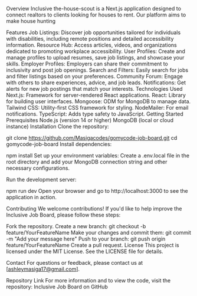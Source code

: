 Overview
Inclusive the-house-scout is a Next.js application designed to connect realtors to clients looking for houses to rent. Our platform aims to make house hunting

Features
Job Listings: Discover job opportunities tailored for individuals with disabilities, including remote positions and detailed accessibility information.
Resource Hub: Access articles, videos, and organizations dedicated to promoting workplace accessibility.
User Profiles: Create and manage profiles to upload resumes, save job listings, and showcase your skills.
Employer Profiles: Employers can share their commitment to inclusivity and post job openings.
Search and Filters: Easily search for jobs and filter listings based on your preferences.
Community Forum: Engage with others to share experiences, advice, and job leads.
Notifications: Get alerts for new job postings that match your interests.
Technologies Used
Next.js: Framework for server-rendered React applications.
React: Library for building user interfaces.
Mongoose: ODM for MongoDB to manage data.
Tailwind CSS: Utility-first CSS framework for styling.
NodeMailer: For email notifications.
TypeScript: Adds type safety to JavaScript.
Getting Started
Prerequisites
Node.js (version 14 or higher)
MongoDB (local or cloud instance)
Installation
Clone the repository:

git clone https://github.com/Masigacodes/gomycode-job-board.git
cd gomycode-job-board
Install dependencies:

npm install
Set up your environment variables: Create a .env.local file in the root directory and add your MongoDB connection string and other necessary configurations.

Run the development server:

npm run dev
Open your browser and go to http://localhost:3000 to see the application in action.

Contributing
We welcome contributions! If you'd like to help improve the Inclusive Job Board, please follow these steps:

Fork the repository.
Create a new branch:
git checkout -b feature/YourFeatureName
Make your changes and commit them:
git commit -m "Add your message here"
Push to your branch:
git push origin feature/YourFeatureName
Create a pull request.
License
This project is licensed under the MIT License. See the LICENSE file for details.

Contact
For questions or feedback, please contact us at [ashleymasiga17@gmail.com].

Repository Link
For more information and to view the code, visit the repository: Inclusive Job Board on GitHub